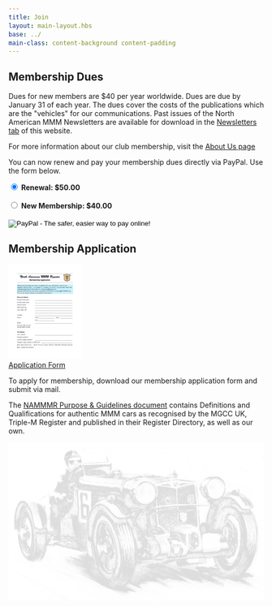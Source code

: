 ```yaml
---
title: Join
layout: main-layout.hbs
base: ../
main-class: content-background content-padding
---
```

<h2 class="divider">Membership Dues</h2>

Dues for new members are $40 per year worldwide. 
Dues are due by January 31 of each year. The
dues cover the costs of the publications which are the
"vehicles" for our communications. Past issues of the North American MMM
Newsletters are available for download in the [Newsletters tab](newsletters/)
of this website.

For more information about our club membership, visit the [About
Us page](about-us/)

You can now renew and pay your membership dues directly via PayPal. Use the
form below.

<form class="paypal" action="https://www.paypal.com/cgi-bin/webscr" method="post" target="_top">
<input type="radio" id="renewal" name="amount" value="50.00" checked>
<label id="renewal-label" for="renewal"><b>Renewal: $50.00</b></label><br><br>
<input type="radio" id="new-member" name="amount" value="40.00">
<label for="new-member"><b>New Membership: $40.00</b></label><br><br>
<input type="hidden" name="cmd" value="_xclick">
<input type="hidden" name="business" value="renewal@nammmr.org">
<input type="hidden" name="lc" value="US">
<input type="hidden" name="item_name" value="NAMMMR Annual Membership">
<input type="hidden" name="currency_code" value="USD">
<input type="hidden" name="button_subtype" value="services">
<input type="hidden" name="no_note" value="0">
<input type="hidden" name="bn" value="PP-BuyNowBF:btn_buynowCC_LG.gif:NonHostedGuest">
<input type="image" src="img/paypal.png" border="0" name="submit" alt="PayPal - The safer, easier way to pay online!">
<img alt="" border="0" src="https://www.paypalobjects.com/en_US/i/scr/pixel.gif" width="1" height="1">
</form>

<script>
function documentReady() {
	let [month, day, year] = new Date().toLocaleDateString("en-US").split("/");
	let renewal_el = $('#renewal');
	let label_el = $('#renewal-label');
	let amount = '50.00';
	let suffix = '';
	if (month == 11 || month == 12 || (month == 1 && day <= 15)) {
		amount = '35.00';
		suffix = ` ($40 after Jan 15, ${+year+1})`
	} else if (month == 1) {
		amount = '40.00';
		suffix = ` ($50 after Jan 31, ${year})`
	}
	renewal_el.attr('value', amount);
	label_el.html(`<strong>Renewal: \$${amount}</strong><em>${suffix}</em>`);
}
</script>


<h2 class="divider">Membership Application</h2>

<a class="doc-thumb float-left" href="join/nammmr-application.pdf">
	<img class="shadowed" src="join/nammmr-application.png">
	<div class="caption">Application Form</div>
</a>

To apply for membership, download our membership application form and submit
via mail. 

The [NAMMMR Purpose & Guidelines document](guidelines-and-purposes)
contains Definitions and Qualifications for authentic MMM cars as recognised
by the MGCC UK, Triple-M Register and published in their Register Directory,
as well as our own.

<img class="sketch" src="img/k3-sketch.png" alt="">
